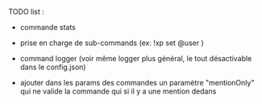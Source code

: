 TODO list :

- commande stats
- prise en charge de sub-commands (ex: !xp set @user <xpAmount>)

- command logger (voir même logger plus général, le tout désactivable dans le config.json)
- ajouter dans les params des commandes un paramètre "mentionOnly" qui ne valide la commande qui si il y a une mention dedans

